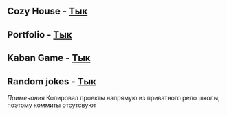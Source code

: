 ## Cozy House - [Тык](https://acbukka.github.io/old-projects/shelter/pages/main/)
## Portfolio - [Тык](https://acbukka.github.io/old-projects/portfolio/)
## Kaban Game - [Тык](https://acbukka.github.io/old-projects/js30-dino/)
## Random jokes - [Тык](https://acbukka.github.io/old-projects/random-jokes/)

*Примечания*
Копировал проекты напрямую из приватного репо школы, поэтому коммиты отсутсвуют
